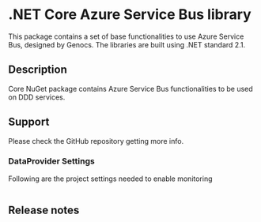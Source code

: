 # .NET Core Azure Service Bus library

This package contains a set of base functionalities to use Azure Service Bus, designed by Genocs.
The libraries are built using .NET standard 2.1.


## Description

Core NuGet package contains Azure Service Bus functionalities to be used on DDD services.


## Support

Please check the GitHub repository getting more info.


### DataProvider Settings
Following are the project settings needed to enable monitoring

``` json

```

## Release notes

